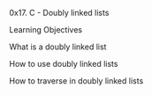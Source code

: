 0x17. C - Doubly linked lists

Learning Objectives

What is a doubly linked list

How to use doubly linked lists

How to traverse in doubly linked lists
